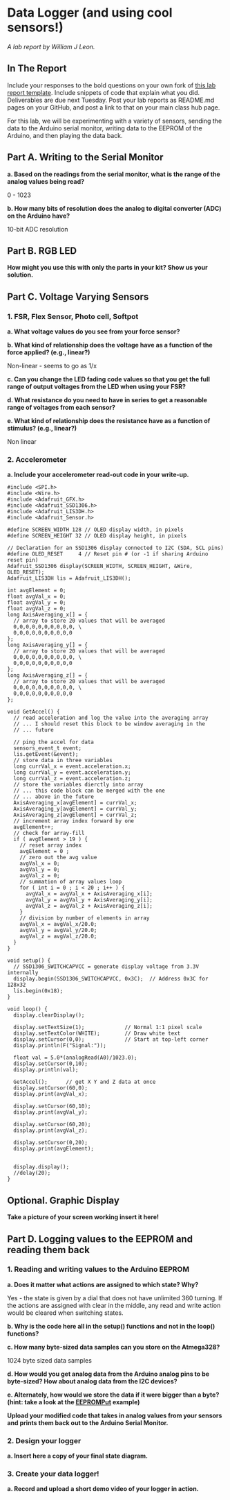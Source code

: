 # Data Logger (and using cool sensors!)

*A lab report by William J Leon.*

## In The Report

Include your responses to the bold questions on your own fork of [this lab report template](https://github.com/FAR-Lab/IDD-Fa18-Lab2). Include snippets of code that explain what you did. Deliverables are due next Tuesday. Post your lab reports as README.md pages on your GitHub, and post a link to that on your main class hub page.

For this lab, we will be experimenting with a variety of sensors, sending the data to the Arduino serial monitor, writing data to the EEPROM of the Arduino, and then playing the data back.

## Part A.  Writing to the Serial Monitor
 
**a. Based on the readings from the serial monitor, what is the range of the analog values being read?**

0 - 1023
 
**b. How many bits of resolution does the analog to digital converter (ADC) on the Arduino have?**

10-bit ADC resolution

## Part B. RGB LED

**How might you use this with only the parts in your kit? Show us your solution.**



## Part C. Voltage Varying Sensors 
 
### 1. FSR, Flex Sensor, Photo cell, Softpot

**a. What voltage values do you see from your force sensor?**

**b. What kind of relationship does the voltage have as a function of the force applied? (e.g., linear?)**

Non-linear - seems to go as 1/x

**c. Can you change the LED fading code values so that you get the full range of output voltages from the LED when using your FSR?**

**d. What resistance do you need to have in series to get a reasonable range of voltages from each sensor?**

**e. What kind of relationship does the resistance have as a function of stimulus? (e.g., linear?)**

Non linear

### 2. Accelerometer
 
**a. Include your accelerometer read-out code in your write-up.**

```
#include <SPI.h>
#include <Wire.h>
#include <Adafruit_GFX.h>
#include <Adafruit_SSD1306.h>
#include <Adafruit_LIS3DH.h>
#include <Adafruit_Sensor.h>

#define SCREEN_WIDTH 128 // OLED display width, in pixels
#define SCREEN_HEIGHT 32 // OLED display height, in pixels

// Declaration for an SSD1306 display connected to I2C (SDA, SCL pins)
#define OLED_RESET     4 // Reset pin # (or -1 if sharing Arduino reset pin)
Adafruit_SSD1306 display(SCREEN_WIDTH, SCREEN_HEIGHT, &Wire, OLED_RESET);
Adafruit_LIS3DH lis = Adafruit_LIS3DH();

int avgElement = 0;
float avgVal_x = 0;
float avgVal_y = 0;
float avgVal_z = 0;
long AxisAveraging_x[] = {
  // array to store 20 values that will be averaged
  0,0,0,0,0,0,0,0,0,0, \
  0,0,0,0,0,0,0,0,0,0
};
long AxisAveraging_y[] = {
  // array to store 20 values that will be averaged
  0,0,0,0,0,0,0,0,0,0, \
  0,0,0,0,0,0,0,0,0,0
};
long AxisAveraging_z[] = {
  // array to store 20 values that will be averaged
  0,0,0,0,0,0,0,0,0,0, \
  0,0,0,0,0,0,0,0,0,0
};

void GetAccel() {
  // read acceleration and log the value into the averaging array
  // ... I should reset this block to be window averaging in the
  // ... future

  // ping the accel for data
  sensors_event_t event; 
  lis.getEvent(&event);
  // store data in three variables
  long currVal_x = event.acceleration.x;
  long currVal_y = event.acceleration.y;
  long currVal_z = event.acceleration.z;
  // store the variables dierctly into array
  // ... this code block can be merged with the one
  // ... above in the future
  AxisAveraging_x[avgElement] = currVal_x;
  AxisAveraging_y[avgElement] = currVal_y;
  AxisAveraging_z[avgElement] = currVal_z;
  // increment array index forward by one
  avgElement++;
  // check for array-fill
  if ( avgElement > 19 ) {
    // reset array index
    avgElement = 0 ;
    // zero out the avg value
    avgVal_x = 0;
    avgVal_y = 0;
    avgVal_z = 0;
    // summation of array values loop
    for ( int i = 0 ; i < 20 ; i++ ) {
      avgVal_x = avgVal_x + AxisAveraging_x[i];
      avgVal_y = avgVal_y + AxisAveraging_y[i];
      avgVal_z = avgVal_z + AxisAveraging_z[i];
    }
    // division by number of elements in array
    avgVal_x = avgVal_x/20.0;
    avgVal_y = avgVal_y/20.0;
    avgVal_z = avgVal_z/20.0;
  }
}

void setup() {
  // SSD1306_SWITCHCAPVCC = generate display voltage from 3.3V internally
  display.begin(SSD1306_SWITCHCAPVCC, 0x3C);  // Address 0x3C for 128x32
  lis.begin(0x18);
}

void loop() {
  display.clearDisplay();

  display.setTextSize(1);             // Normal 1:1 pixel scale
  display.setTextColor(WHITE);        // Draw white text
  display.setCursor(0,0);             // Start at top-left corner
  display.println(F("Signal:"));

  float val = 5.0*(analogRead(A0)/1023.0);
  display.setCursor(0,10);
  display.println(val);

  GetAccel();      // get X Y and Z data at once
  display.setCursor(60,0);
  display.print(avgVal_x);

  display.setCursor(60,10);
  display.print(avgVal_y);

  display.setCursor(60,20);
  display.print(avgVal_z);

  display.setCursor(0,20);
  display.print(avgElement);

  
  display.display();
  //delay(20);
}
```

## Optional. Graphic Display

**Take a picture of your screen working insert it here!**



## Part D. Logging values to the EEPROM and reading them back
 
### 1. Reading and writing values to the Arduino EEPROM

**a. Does it matter what actions are assigned to which state? Why?**

Yes - the state is given by a dial that does not have unlimited 360 turning. If the actions are assigned with clear in the middle, any read and write action would be cleared when switching states.

**b. Why is the code here all in the setup() functions and not in the loop() functions?**

**c. How many byte-sized data samples can you store on the Atmega328?**

1024 byte sized data samples

**d. How would you get analog data from the Arduino analog pins to be byte-sized? How about analog data from the I2C devices?**

**e. Alternately, how would we store the data if it were bigger than a byte? (hint: take a look at the [EEPROMPut](https://www.arduino.cc/en/Reference/EEPROMPut) example)**

**Upload your modified code that takes in analog values from your sensors and prints them back out to the Arduino Serial Monitor.**

### 2. Design your logger
 
**a. Insert here a copy of your final state diagram.**

### 3. Create your data logger!
 
**a. Record and upload a short demo video of your logger in action.**
